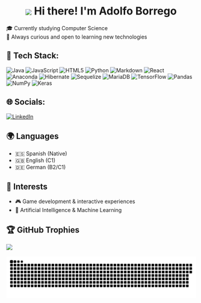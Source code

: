 <h1 align="center">
  <img src="https://media.giphy.com/media/hvRJCLFzcasrR4ia7z/giphy.gif" width="35" style="vertical-align:middle;"> Hi there! I'm Adolfo Borrego
</h1>

🎓 Currently studying Computer Science  
🚀 Always curious and open to learning new technologies

## 🧰 Tech Stack:
![Java](https://img.shields.io/badge/java-%23ED8B00.svg?style=for-the-badge&logo=openjdk&logoColor=white) ![JavaScript](https://img.shields.io/badge/javascript-%23323330.svg?style=for-the-badge&logo=javascript&logoColor=%23F7DF1E) ![HTML5](https://img.shields.io/badge/html5-%23E34F26.svg?style=for-the-badge&logo=html5&logoColor=white) ![Python](https://img.shields.io/badge/python-3670A0?style=for-the-badge&logo=python&logoColor=ffdd54) ![Markdown](https://img.shields.io/badge/markdown-%23000000.svg?style=for-the-badge&logo=markdown&logoColor=white) ![React](https://img.shields.io/badge/react-%2320232a.svg?style=for-the-badge&logo=react&logoColor=%2361DAFB) ![Anaconda](https://img.shields.io/badge/Anaconda-%2344A833.svg?style=for-the-badge&logo=anaconda&logoColor=white) ![Hibernate](https://img.shields.io/badge/Hibernate-59666C?style=for-the-badge&logo=Hibernate&logoColor=white) ![Sequelize](https://img.shields.io/badge/Sequelize-52B0E7?style=for-the-badge&logo=Sequelize&logoColor=white) ![MariaDB](https://img.shields.io/badge/MariaDB-003545?style=for-the-badge&logo=mariadb&logoColor=white) ![TensorFlow](https://img.shields.io/badge/TensorFlow-%23FF6F00.svg?style=for-the-badge&logo=TensorFlow&logoColor=white) ![Pandas](https://img.shields.io/badge/pandas-%23150458.svg?style=for-the-badge&logo=pandas&logoColor=white) ![NumPy](https://img.shields.io/badge/numpy-%23013243.svg?style=for-the-badge&logo=numpy&logoColor=white) ![Keras](https://img.shields.io/badge/Keras-%23D00000.svg?style=for-the-badge&logo=Keras&logoColor=white)

## 🌐 Socials:
[![LinkedIn](https://img.shields.io/badge/LinkedIn-%230077B5.svg?logo=linkedin&logoColor=white)](https://www.linkedin.com/in/adolfo-borrego-gonzález-254744230)

## 🌍 Languages
- 🇪🇸 Spanish (Native)
- 🇬🇧 English (C1)
- 🇩🇪 German (B2/C1)

## 🎯 Interests
- 🎮 Game development & interactive experiences  
- 🤖 Artificial Intelligence & Machine Learning


## 🏆 GitHub Trophies
![](https://github-profile-trophy.vercel.app/?username=adolfoborrego&theme=radical&no-frame=true&no-bg=false&margin-w=4)

<picture>
  <source media="(prefers-color-scheme: dark)" srcset="https://raw.githubusercontent.com/adolfoborrego/adolfoborrego/output/github-snake-dark.svg" />
  <source media="(prefers-color-scheme: light)" srcset="https://raw.githubusercontent.com/adolfoborrego/adolfoborrego/output/github-snake.svg" />
  <img alt="github-snake" src="https://raw.githubusercontent.com/adolfoborrego/adolfoborrego/output/github-snake.svg" />
</picture>

